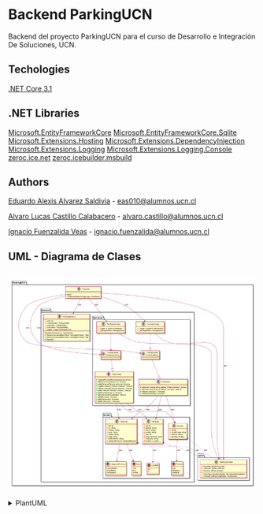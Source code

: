 # Backend ParkingUCN

Backend del proyecto ParkingUCN para el curso de Desarrollo e Integración De Soluciones, UCN.

## Techologies
[.NET Core 3.1](https://dotnet.microsoft.com/)
    
## .NET Libraries

[Microsoft.EntityFrameworkCore](https://www.nuget.org/packages/Microsoft.EntityFrameworkCore/)
[Microsoft.EntityFrameworkCore.Sqlite](https://www.nuget.org/packages/Microsoft.EntityFrameworkCore.Sqlite/)
[Microsoft.Extensions.Hosting](https://www.nuget.org/packages/Microsoft.Extensions.Hosting/)
[Microsoft.Extensions.DependencyInjection](https://www.nuget.org/packages/Microsoft.Extensions.DependencyInjection/)
[Microsoft.Extensions.Logging](https://www.nuget.org/packages/Microsoft.Extensions.Logging/)
[Microsoft.Extensions.Logging.Console](https://www.nuget.org/packages/Microsoft.Extensions.Logging.Console/)
[zeroc.ice.net](https://www.nuget.org/packages/zeroc.ice.net/)
[zeroc.icebuilder.msbuild](https://www.nuget.org/packages/zeroc.icebuilder.msbuild/)

## Authors  
[Eduardo Alexis Alvarez Saldivia](https://github.com/edoxazul/) -      <eas010@alumnos.ucn.cl>

[Alvaro Lucas Castillo Calabacero](https://github.com/AlvaroCC96) -      <alvaro.castillo@alumnos.ucn.cl>

[Ignacio Fuenzalida Veas](https://github.com/NaChOoV) -      <ignacio.fuenzalida@alumnos.ucn.cl>

## UML - Diagrama de Clases
![Imagén No Disponible](img/diagrama.png)
--- 
<details><summary>PlantUML</summary>
<p>

```


@startuml

package ParkingUCN{

    package DAO{

       class ParkingContext {

       - Personas: DbSet<Personas>
       - Vehiculos: DbSet<Vehiculo>
       - Accesos: DbSet<Acceso>
       # OnConfiguring(optionsBuilder: DbContextOptionsBuilder)
       # OnModelCreating(modelBuilder: ModelBuilder)

       }
    }


package ZeroIce{
    
    package Model{

    class Persona{
    -uid: int
    -rut: string
    -nombre: string
    -sexo : Sexo
    -unidad: string
    -email: string
    -telefonoMovil: string
    -categoriaPersona: CategoriaPersona
    }

    enum CategoriaPersona{
    FUNCIONARIO
    ACADEMICO
    ESTUDIANTE
    }

    enum Sexo{
    VAR
    MUJ
    OTHER
    }

    enum Location{
    OUT
    IN
    }

    enum Porteria{
    SUR
    MANCILLA
    SANGRA
    }

    class Vehiculo{
    -uid: int
    -patente: string
    -marca: string
    -modelo: string
    -anio: int
    -observaciones: string
    -runDuenio: string
    -location: Location
    
    } 

    class Acceso{
    -uid:int
    -horaEntrada: string
    -patente: string
    -porteria: Porteria
    }
}

    class ParkingService {
        - _port: int
        - _communicator: Communicator            
        - _contratos: ContratosDisp_
        - _theSystem: TheSystemDisp_
        - _logger: ILogger<ParkingService>
        - BuildCommunicator(): Communicator
        + StartAsync(cancellationToken: CancellationToken): Task
        + StopAsync(cancellationToken: CancellationToken): Task
        + Dispose()            
    }

    package Services {        



            interface Contratos {
                +autorizarVehiculo(string patente, Porteria porteria): Acceso
                +autorizarVehiculo(string patente, bool tipo): Vehiculo
                +obtenerVehiculos(): Vehiculos
                +obtenerPersonas(): Personas     
            
            }
            class ContratosDisp_ <<Generated>> {
            }
            ContratosDisp_ --|> Contratos

            class ContratosImpl {
                - _logger: ILogger<ContratosImpl>
                - _parkingContext: ParkingContext
            }           
            

            interface TheSystem {
                +registrarPersona(Persona persona):persona
                +eliminarPersona(string run): Persona
                +editarPersona(Persona persona): Persona
                +registarVehiculo(Vehiculo vehiculo): Vehiculo
                +eliminarVehiculo(Vehiculo vehiculo): Vehiculo
                +editarVehiculo(Vehiculo vehiculo): Vehiculo
                +getPersona(string rut): Persona
                +getVehiculo(string patente): Vehiculo
                +getAllAccess(): Accesos
                +getAllPersonas(): Personas
                +getAllVehiculos(): Vehiculos

            }
            
            class TheSystemDisp_ <<Generated>> {
            }

            TheSystemDisp_ --|> TheSystem


        class TheSystemImpl{
                - _logger: ILogger<SystemImpl>
                - _parkingContext: ParkingContext
        }


        

        Persona <.. ParkingContext: use
        Vehiculo <.. ParkingContext: use
        Acceso <.. ParkingContext: use
    }
    


}

class Program {
    main()
    CreateHostBuilde(String[] args): IHostBuilder
}

Program --> ContratosImpl: use
Program --> ContratosDisp_: use
Program --> TheSystemImpl: use
Program --> TheSystemDisp_: use
Program --> ParkingService: use
Program --> ParkingContext: use


Contratos --> Persona: use
Contratos --> Vehiculo: use
Contratos --> Acceso: use

TheSystem --> Persona: use
TheSystem --> Vehiculo: use
TheSystem --> Acceso: use



Persona --> CategoriaPersona: use
Persona --> Sexo: use
Vehiculo --> Location: use
Acceso --> Porteria: use


ContratosImpl --> ParkingContext
ContratosImpl --|> ContratosDisp_


TheSystemImpl --> ParkingContext
TheSystemImpl --> TheSystemDisp_

}
@enduml

```

</p>
</details>